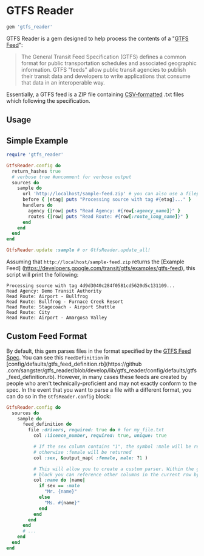 # GTFS Reader

```ruby
gem 'gtfs_reader'
```

GTFS Reader is a gem designed to help process the contents of a "[GTFS
Feed](https://developers.google.com/transit/gtfs)":

> The General Transit Feed Specification (GTFS) defines a common format for
> public transportation schedules and associated geographic information. GTFS
> "feeds" allow public transit agencies to publish their transit data and
> developers to write applications that consume that data in an interoperable
> way.

Essentially, a GTFS feed is a ZIP file containing 
[CSV-formatted](https://en.wikipedia.org/wiki/Comma-separated_values) .txt
files which following the specification.

## Usage

## Simple Example

```ruby
require 'gtfs_reader'

GtfsReader.config do
  return_hashes true
  # verbose true #uncomment for verbose output
  sources do
    sample do
      url 'http://localhost/sample-feed.zip' # you can also use a filepath here 
      before { |etag| puts "Processing source with tag #{etag}..." }
      handlers do
        agency {|row| puts "Read Agency: #{row[:agency_name]}" }
        routes {|row| puts "Read Route: #{row[:route_long_name]}" }
      end
    end
  end
end

GtfsReader.update :sample # or GtfsReader.update_all!
```

Assuming that `http://localhost/sample-feed.zip` returns the [Example Feed]
(https://developers.google.com/transit/gtfs/examples/gtfs-feed), this script
will print the following:

```
Processing source with tag 4d9d3040c284f0581cd5620d5c131109...
Read Agency: Demo Transit Authority
Read Route: Airport - Bullfrog
Read Route: Bullfrog - Furnace Creek Resort
Read Route: Stagecoach - Airport Shuttle
Read Route: City
Read Route: Airport - Amargosa Valley
```

## Custom Feed Format

By default, this gem parses files in the format specified by the [GTFS Feed
Spec](https://developers.google.com/transit/gtfs/reference). You can see this
`FeedDefinition` in [config/defaults/gtfs_feed_definition.rb](https://github
.com/sangster/gtfs_reader/blob/develop/lib/gtfs_reader/config/defaults/gtfs_feed_definition.rb).
However, in many cases these feeds are created by people who aren't
technically-proficient and may not exactly conform to the spec. In the event
that you want to parse a file with a different format, you can do so in the
`GtfsReader.config` block:

```ruby
GtfsReader.config do
  sources do
    sample do
      feed_definition do
        file :drivers, required: true do # for my_file.txt
          col :licence_number, required: true, unique: true

          # If the sex column contains "1", the symbol :male will be returned,
          # otherwise :female will be returned
          col :sex, &output_map( :female, male: ?1 )

          # This will allow you to create a custom parser. Within the given
          # block you can reference other columns in the current row by name.
          col :name do |name|
            if sex == :male
              "Mr. {name}"
            else
              "Ms. #{name}"
            end
          end
        end
      end
      # ...
    end
  end
end
```
